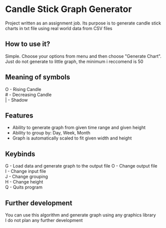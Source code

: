 # Candle Stick Graph Generator
Project written as an assignment job. Its purpose is to generate candle stick charts in txt file using real world data from CSV files

## How to use it?
Simple. Choose your options from menu and then choose "Generate Chart".  
Just do not generate to little graph, the minimum i reccomend is 50  
## Meaning of symbols
O - Rising Candle  
\# - Decreasing Candle  
| - Shadow
## Features
- Ability to generate graph from given time range and given height  
- Ability to group by: Day, Week, Month
- Graph is automatically scaled to fit given width and height
## Keybinds
G - Load data and generate graph to the output file
O - Change output file  
I - Change input file  
J - Change grouping  
H - Change height  
Q - Quits program  
## Further development
You can use this algorithm and generate graph using any graphics library  
I do not plan any further development
